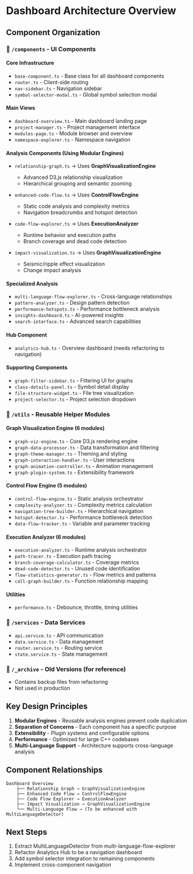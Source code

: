 # Dashboard Architecture Overview

## Component Organization

### 📁 `/components` - UI Components

#### Core Infrastructure
- `base-component.ts` - Base class for all dashboard components
- `router.ts` - Client-side routing
- `nav-sidebar.ts` - Navigation sidebar
- `symbol-selector-modal.ts` - Global symbol selection modal

#### Main Views
- `dashboard-overview.ts` - Main dashboard landing page
- `project-manager.ts` - Project management interface
- `modules-page.ts` - Module browser and overview
- `namespace-explorer.ts` - Namespace navigation

#### Analysis Components (Using Modular Engines)
- `relationship-graph.ts` → Uses **GraphVisualizationEngine**
  - Advanced D3.js relationship visualization
  - Hierarchical grouping and semantic zooming
  
- `enhanced-code-flow.ts` → Uses **ControlFlowEngine**
  - Static code analysis and complexity metrics
  - Navigation breadcrumbs and hotspot detection
  
- `code-flow-explorer.ts` → Uses **ExecutionAnalyzer**
  - Runtime behavior and execution paths
  - Branch coverage and dead code detection

- `impact-visualization.ts` → Uses **GraphVisualizationEngine**
  - Seismic/ripple effect visualization
  - Change impact analysis

#### Specialized Analysis
- `multi-language-flow-explorer.ts` - Cross-language relationships
- `pattern-analyzer.ts` - Design pattern detection
- `performance-hotspots.ts` - Performance bottleneck analysis
- `insights-dashboard.ts` - AI-powered insights
- `search-interface.ts` - Advanced search capabilities

#### Hub Component
- `analytics-hub.ts` - Overview dashboard (needs refactoring to navigation)

#### Supporting Components
- `graph-filter-sidebar.ts` - Filtering UI for graphs
- `class-details-panel.ts` - Symbol detail display
- `file-structure-widget.ts` - File tree visualization
- `project-selector.ts` - Project selection dropdown

### 📁 `/utils` - Reusable Helper Modules

#### Graph Visualization Engine (6 modules)
- `graph-viz-engine.ts` - Core D3.js rendering engine
- `graph-data-processor.ts` - Data transformation and filtering
- `graph-theme-manager.ts` - Theming and styling
- `graph-interaction-handler.ts` - User interactions
- `graph-animation-controller.ts` - Animation management
- `graph-plugin-system.ts` - Extensibility framework

#### Control Flow Engine (5 modules)
- `control-flow-engine.ts` - Static analysis orchestrator
- `complexity-analyzer.ts` - Complexity metrics calculation
- `navigation-tree-builder.ts` - Hierarchical navigation
- `hotspot-detector.ts` - Performance bottleneck detection
- `data-flow-tracker.ts` - Variable and parameter tracking

#### Execution Analyzer (6 modules)
- `execution-analyzer.ts` - Runtime analysis orchestrator
- `path-tracer.ts` - Execution path tracing
- `branch-coverage-calculator.ts` - Coverage metrics
- `dead-code-detector.ts` - Unused code identification
- `flow-statistics-generator.ts` - Flow metrics and patterns
- `call-graph-builder.ts` - Function relationship mapping

#### Utilities
- `performance.ts` - Debounce, throttle, timing utilities

### 📁 `/services` - Data Services
- `api.service.ts` - API communication
- `data.service.ts` - Data management
- `router.service.ts` - Routing service
- `state.service.ts` - State management

### 📁 `/_archive` - Old Versions (for reference)
- Contains backup files from refactoring
- Not used in production

## Key Design Principles

1. **Modular Engines** - Reusable analysis engines prevent code duplication
2. **Separation of Concerns** - Each component has a specific purpose
3. **Extensibility** - Plugin systems and configurable options
4. **Performance** - Optimized for large C++ codebases
5. **Multi-Language Support** - Architecture supports cross-language analysis

## Component Relationships

```
Dashboard Overview
    ├── Relationship Graph → GraphVisualizationEngine
    ├── Enhanced Code Flow → ControlFlowEngine
    ├── Code Flow Explorer → ExecutionAnalyzer
    ├── Impact Visualization → GraphVisualizationEngine
    └── Multi-Language Flow → (To be enhanced with MultiLanguageDetector)
```

## Next Steps

1. Extract MultiLanguageDetector from multi-language-flow-explorer
2. Refactor Analytics Hub to be a navigation dashboard
3. Add symbol selector integration to remaining components
4. Implement cross-component navigation